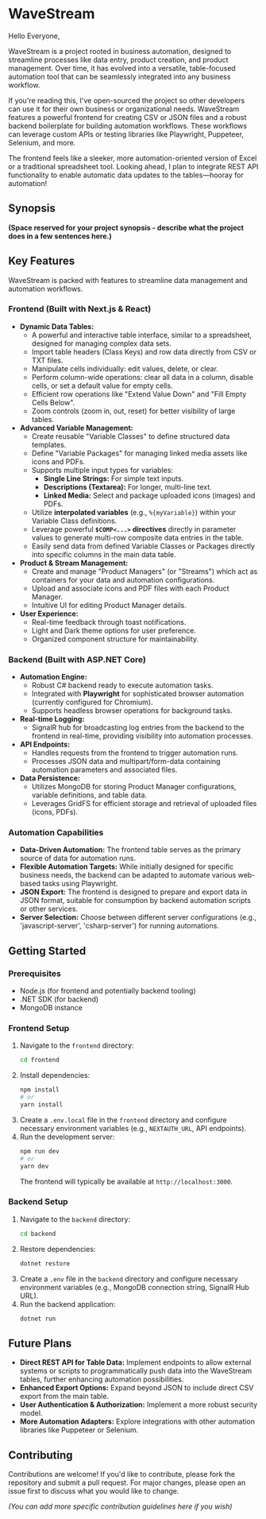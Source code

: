 # WaveStream

Hello Everyone,

WaveStream is a project rooted in business automation, designed to streamline processes like data entry, product creation, and product management. Over time, it has evolved into a versatile, table-focused automation tool that can be seamlessly integrated into any business workflow.

If you're reading this, I've open-sourced the project so other developers can use it for their own business or organizational needs. WaveStream features a powerful frontend for creating CSV or JSON files and a robust backend boilerplate for building automation workflows. These workflows can leverage custom APIs or testing libraries like Playwright, Puppeteer, Selenium, and more.

The frontend feels like a sleeker, more automation-oriented version of Excel or a traditional spreadsheet tool. Looking ahead, I plan to integrate REST API functionality to enable automatic data updates to the tables—hooray for automation!

## Synopsis

**(Space reserved for your project synopsis - describe what the project does in a few sentences here.)**

## Key Features

WaveStream is packed with features to streamline data management and automation workflows.

### Frontend (Built with Next.js & React)

*   **Dynamic Data Tables:**
    *   A powerful and interactive table interface, similar to a spreadsheet, designed for managing complex data sets.
    *   Import table headers (Class Keys) and row data directly from CSV or TXT files.
    *   Manipulate cells individually: edit values, delete, or clear.
    *   Perform column-wide operations: clear all data in a column, disable cells, or set a default value for empty cells.
    *   Efficient row operations like "Extend Value Down" and "Fill Empty Cells Below".
    *   Zoom controls (zoom in, out, reset) for better visibility of large tables.
*   **Advanced Variable Management:**
    *   Create reusable "Variable Classes" to define structured data templates.
    *   Define "Variable Packages" for managing linked media assets like icons and PDFs.
    *   Supports multiple input types for variables:
        *   **Single Line Strings:** For simple text inputs.
        *   **Descriptions (Textarea):** For longer, multi-line text.
        *   **Linked Media:** Select and package uploaded icons (images) and PDFs.
    *   Utilize **interpolated variables** (e.g., `%{myVariable}`) within your Variable Class definitions.
    *   Leverage powerful **`$COMP<...>` directives** directly in parameter values to generate multi-row composite data entries in the table.
    *   Easily send data from defined Variable Classes or Packages directly into specific columns in the main data table.
*   **Product & Stream Management:**
    *   Create and manage "Product Managers" (or "Streams") which act as containers for your data and automation configurations.
    *   Upload and associate icons and PDF files with each Product Manager.
    *   Intuitive UI for editing Product Manager details.
*   **User Experience:**
    *   Real-time feedback through toast notifications.
    *   Light and Dark theme options for user preference.
    *   Organized component structure for maintainability.

### Backend (Built with ASP.NET Core)

*   **Automation Engine:**
    *   Robust C# backend ready to execute automation tasks.
    *   Integrated with **Playwright** for sophisticated browser automation (currently configured for Chromium).
    *   Supports headless browser operations for background tasks.
*   **Real-time Logging:**
    *   SignalR hub for broadcasting log entries from the backend to the frontend in real-time, providing visibility into automation processes.
*   **API Endpoints:**
    *   Handles requests from the frontend to trigger automation runs.
    *   Processes JSON data and multipart/form-data containing automation parameters and associated files.
*   **Data Persistence:**
    *   Utilizes MongoDB for storing Product Manager configurations, variable definitions, and table data.
    *   Leverages GridFS for efficient storage and retrieval of uploaded files (icons, PDFs).

### Automation Capabilities

*   **Data-Driven Automation:** The frontend table serves as the primary source of data for automation runs.
*   **Flexible Automation Targets:** While initially designed for specific business needs, the backend can be adapted to automate various web-based tasks using Playwright.
*   **JSON Export:** The frontend is designed to prepare and export data in JSON format, suitable for consumption by backend automation scripts or other services.
*   **Server Selection:** Choose between different server configurations (e.g., 'javascript-server', 'csharp-server') for running automations.

## Getting Started

### Prerequisites

*   Node.js (for frontend and potentially backend tooling)
*   .NET SDK (for backend)
*   MongoDB instance

### Frontend Setup

1.  Navigate to the `frontend` directory:
    ```bash
    cd frontend
    ```
2.  Install dependencies:
    ```bash
    npm install
    # or
    yarn install
    ```
3.  Create a `.env.local` file in the `frontend` directory and configure necessary environment variables (e.g., `NEXTAUTH_URL`, API endpoints).
4.  Run the development server:
    ```bash
    npm run dev
    # or
    yarn dev
    ```
    The frontend will typically be available at `http://localhost:3000`.

### Backend Setup

1.  Navigate to the `backend` directory:
    ```bash
    cd backend
    ```
2.  Restore dependencies:
    ```bash
    dotnet restore
    ```
3.  Create a `.env` file in the `backend` directory and configure necessary environment variables (e.g., MongoDB connection string, SignalR Hub URL).
4.  Run the backend application:
    ```bash
    dotnet run
    ```

## Future Plans

*   **Direct REST API for Table Data:** Implement endpoints to allow external systems or scripts to programmatically push data into the WaveStream tables, further enhancing automation possibilities.
*   **Enhanced Export Options:** Expand beyond JSON to include direct CSV export from the main table.
*   **User Authentication & Authorization:** Implement a more robust security model.
*   **More Automation Adapters:** Explore integrations with other automation libraries like Puppeteer or Selenium.

## Contributing

Contributions are welcome! If you'd like to contribute, please fork the repository and submit a pull request. For major changes, please open an issue first to discuss what you would like to change.

*(You can add more specific contribution guidelines here if you wish)*